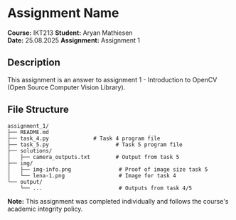 # Assignment Name

**Course:** IKT213
**Student:** Aryan Mathiesen  
**Date:** 25.08.2025
**Assignment:** Assignment 1

## Description

This assignment is an answer to assignment 1 - Introduction to OpenCV (Open Source Computer Vision Library).

## File Structure

```
assignment_1/
├── README.md
├── task_4.py              # Task 4 program file
├── task_5.py                     # Task 5 program file
├── solutions/
│   ├── camera_outputs.txt        # Output from task 5
├── img/
│   ├── img-info.png               # Proof of image size task 5
│   └── lena-1.png                 # Image for task 4
└── output/
    └── ...                        # Outputs from task 4/5
```

**Note:** This assignment was completed individually and follows the course's academic integrity policy.